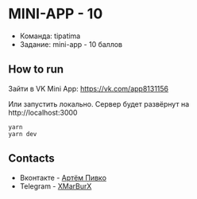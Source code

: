 # MINI-APP - 10
- Команда: tipatima
- Задание: mini-app - 10 баллов
## How to run
Зайти в VK Mini App: 
https://vk.com/app8131156

Или запустить локально. Сервер будет развёрнут на http://localhost:3000
```
yarn
yarn dev
```
## Contacts
- Вконтакте - [Артём Пивко](https://vk.com/xmarburx)
- Telegram - [XMarBurX](https://t.me/XMarBurX)
